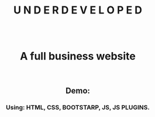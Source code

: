 <h1  align="center">U N D E R  D E V E L O P E D</h1>
<br><br>
<h1  align="center">A full business website</h1><br>
<h2  align="center">Demo: <a href=""></a>
<br>
<h3  align="center">Using: HTML, CSS, BOOTSTARP, JS, JS PLUGINS.</h3>
